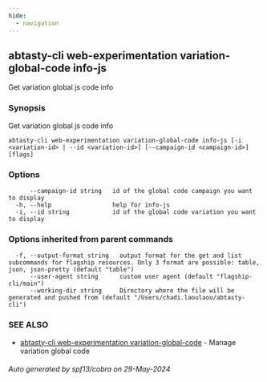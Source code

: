 ```yaml
---
hide:
  - navigation
---
```

## abtasty-cli web-experimentation variation-global-code info-js

Get variation global js code info

### Synopsis

Get variation global js code info 

```
abtasty-cli web-experimentation variation-global-code info-js [-i <variation-id> | --id <variation-id>] [--campaign-id <campaign-id>] [flags]
```

### Options

```
      --campaign-id string   id of the global code campaign you want to display
  -h, --help                 help for info-js
  -i, --id string            id of the global code variation you want to display
```

### Options inherited from parent commands

```
  -f, --output-format string   output format for the get and list subcommands for flagship resources. Only 3 format are possible: table, json, json-pretty (default "table")
      --user-agent string      custom user agent (default "flagship-cli/main")
      --working-dir string     Directory where the file will be generated and pushed from (default "/Users/chadi.laoulaou/abtasty-cli")
```

### SEE ALSO

* [abtasty-cli web-experimentation variation-global-code](abtasty-cli_web-experimentation_variation-global-code.md)	 - Manage variation global code

###### Auto generated by spf13/cobra on 29-May-2024
